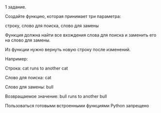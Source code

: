 1 задание.

Создайте функцию, которая принимает три параметра:

строку, слово для поиска, слово для замены

Функция должна найти все вхождения слова для поиска и заменить его на слово для замены.

Из функции нужно вернуть новую строку после изменений.

Например:

Строка: cat runs to another cat

Слово для поиска: cat

Слово для замены: bull

Возвращаемое значение: bull runs to another bull

Пользоваться готовыми встроенными функциями Python запрещено
